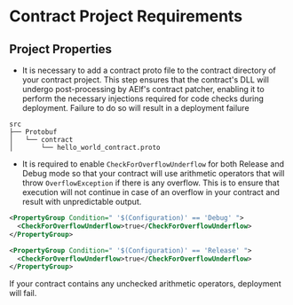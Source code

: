 # Contract Project Requirements

## Project Properties
- It is necessary to add a contract proto file to the contract directory of your contract project. This step ensures that the contract's DLL will undergo post-processing by AElf's contract patcher, enabling it to perform the necessary injections required for code checks during deployment. Failure to do so will result in a deployment failure

```
src
├── Protobuf
│   └── contract
│       └── hello_world_contract.proto
```

- It is required to enable `CheckForOverflowUnderflow` for both Release and Debug mode so that your contract will use arithmetic operators that will throw `OverflowException` if there is any overflow. This is to ensure that execution will not continue in case of an overflow in your contract and result with unpredictable output.

```xml
<PropertyGroup Condition=" '$(Configuration)' == 'Debug' ">
  <CheckForOverflowUnderflow>true</CheckForOverflowUnderflow>
</PropertyGroup>

<PropertyGroup Condition=" '$(Configuration)' == 'Release' ">
  <CheckForOverflowUnderflow>true</CheckForOverflowUnderflow>
</PropertyGroup>
```

If your contract contains any unchecked arithmetic operators, deployment will fail.